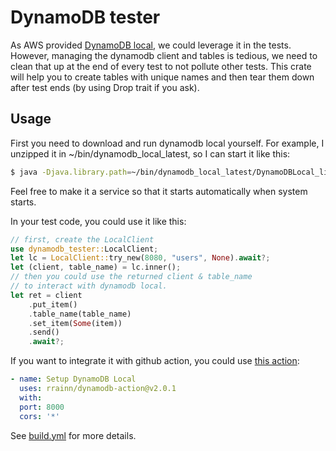 # DynamoDB tester

As AWS provided [DynamoDB local](https://docs.aws.amazon.com/amazondynamodb/latest/developerguide/DynamoDBLocal.html), we could leverage it in the tests. However, managing the dynamodb client and tables is tedious, we need to clean that up at the end of every test to not pollute other tests. This crate will help you to create tables with unique names and then tear them down after test ends (by using Drop trait if you ask).

## Usage

First you need to download and run dynamodb local yourself. For example, I unzipped it in ~/bin/dynamodb_local_latest, so I can start it like this:

```bash
$ java -Djava.library.path=~/bin/dynamodb_local_latest/DynamoDBLocal_lib -jar ~/bin/dynamodb_local_latest/DynamoDBLocal.jar -inMemory -sharedDb
```

Feel free to make it a service so that it starts automatically when system starts.

In your test code, you could use it like this:

```rust
// first, create the LocalClient
use dynamodb_tester::LocalClient;
let lc = LocalClient::try_new(8080, "users", None).await?;
let (client, table_name) = lc.inner();
// then you could use the returned client & table_name
// to interact with dynamodb local.
let ret = client
    .put_item()
    .table_name(table_name)
    .set_item(Some(item))
    .send()
    .await?;
```

If you want to integrate it with github action, you could use [this action](https://github.com/rrainn/dynamodb-action):

```yaml
- name: Setup DynamoDB Local
  uses: rrainn/dynamodb-action@v2.0.1
  with:
  port: 8000
  cors: '*'
```

See [build.yml](.github/workflows/build.yml) for more details.
